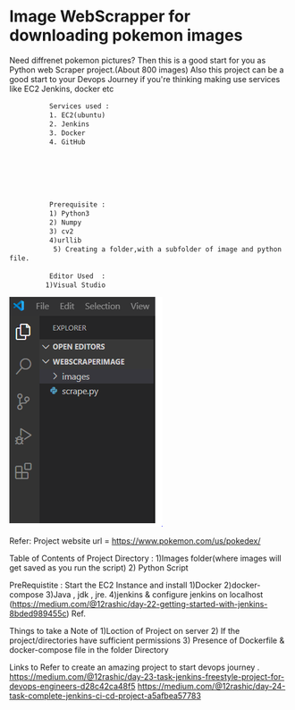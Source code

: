 # Image WebScrapper for downloading pokemon images 

Need diffrenet  pokemon pictures? Then this is a good start for you as Python web Scraper project.(About 800 images)
Also this project can be a good start to your Devops Journey if you're thinking making use services like EC2 Jenkins, docker etc

              Services used :
              1. EC2(ubuntu)
              2. Jenkins
              3. Docker
              4. GitHub






              Prerequisite :
              1) Python3 
              2) Numpy
              3) cv2
              4)urllib
               5) Creating a folder,with a subfolder of image and python file.
               
              Editor Used  :
             1)Visual Studio 





![Folder](https://github.com/12rashic/WebScraperImage/blob/master/webimage1.PNG)


  Refer:  Project website url = https://www.pokemon.com/us/pokedex/

  Table of Contents of Project Directory :
              1)Images folder(where images will get saved as you run the script)
              2) Python Script
              
              
              
  PreRequistite :
              Start the EC2 Instance and install 
              1)Docker
              2)docker-compose
              3)Java , jdk , jre.
              4)jenkins & configure jenkins on localhost (https://medium.com/@12rashic/day-22-getting-started-with-jenkins-8bded989455c) Ref.


Things to take a Note of 
1)Loction of Project on server
2) If the project/directories have sufficient permissions
3) Presence of Dockerfile & docker-compose file in the folder Directory 


Links to Refer to create an amazing project to start devops journey .
https://medium.com/@12rashic/day-23-task-jenkins-freestyle-project-for-devops-engineers-d28c42ca48f5
https://medium.com/@12rashic/day-24-task-complete-jenkins-ci-cd-project-a5afbea57783











